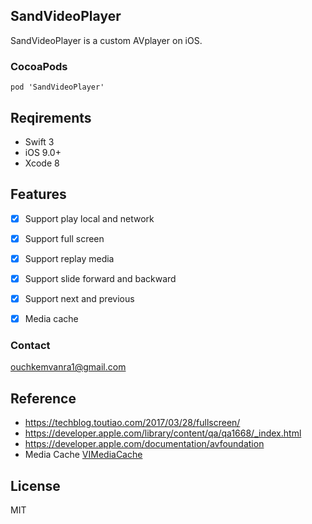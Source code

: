 ## SandVideoPlayer

SandVideoPlayer is a custom AVplayer on iOS.

### CocoaPods

`pod 'SandVideoPlayer'`

## Reqirements
- Swift 3
- iOS 9.0+
- Xcode 8

## Features
- [x] Support play local and network
- [x] Support full screen 
- [x] Support replay media
- [x] Support slide forward and backward
- [x] Support next and previous 
- [x] Media cache


### Contact

ouchkemvanra1@gmail.com

## Reference
- https://techblog.toutiao.com/2017/03/28/fullscreen/
- https://developer.apple.com/library/content/qa/qa1668/_index.html
- https://developer.apple.com/documentation/avfoundation
- Media Cache  [VIMediaCache](https://github.com/vitoziv/VIMediaCache)


## License
MIT
